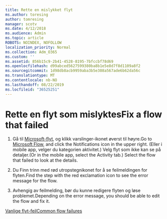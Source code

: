 ```yaml
---
title: Rette en mislykket flyt
ms.author: toresing
author: tomresing
manager: scotv
ms.date: 4/12/2018
ms.audience: Admin
ms.topic: article
ROBOTS: NOINDEX, NOFOLLOW
localization_priority: Normal
ms.collection: Adm_O365
ms.custom: ''
ms.assetid: 856b15c9-2b41-4528-8195-7bfccbf78d69
ms.openlocfilehash: d99abced5627599380ba8b1e5e8d7f8d1109a8f2
ms.sourcegitcommit: 1d98db8acb9959aba3b5e308a567ade6b62da56c
ms.translationtype: MT
ms.contentlocale: nb-NO
ms.lasthandoff: 08/22/2019
ms.locfileid: "36525251"
---
```

# <a name="fix-a-flow-that-failed"></a><span data-ttu-id="9e466-102">Rette en flyt som mislyktes</span><span class="sxs-lookup"><span data-stu-id="9e466-102">Fix a flow that failed</span></span>

1. <span data-ttu-id="9e466-103">Gå til [Microsoft-flyt](https://flow.microsoft.com/), og klikk varslinger-ikonet øverst til høyre.</span><span class="sxs-lookup"><span data-stu-id="9e466-103">Go to [Microsoft Flow](https://flow.microsoft.com/), and click the Notifications icon in the upper right.</span></span> <span data-ttu-id="9e466-104">(Eller i mobile app, velger du kategorien aktivitet.) Velg flyt som ikke kan se på detaljer.</span><span class="sxs-lookup"><span data-stu-id="9e466-104">(Or in the mobile app, select the Activity tab.) Select the flow that failed to look at the details.</span></span>
    
2. <span data-ttu-id="9e466-105">Du Finn trinn med rød utropstegnikonet for å se feilmeldingen for flyten.</span><span class="sxs-lookup"><span data-stu-id="9e466-105">Find the step with the red exclamation icon to see the error message for the flow.</span></span>
    
3. <span data-ttu-id="9e466-106">Avhengig av feilmelding, bør du kunne redigere flyten og løse problemet.</span><span class="sxs-lookup"><span data-stu-id="9e466-106">Depending on the error message, you should be able to edit the flow and fix it.</span></span> 
    
[<span data-ttu-id="9e466-107">Vanlige flyt-feil</span><span class="sxs-lookup"><span data-stu-id="9e466-107">Common flow failures</span></span>](https://go.microsoft.com/fwlink/?linkid=872110)
  

